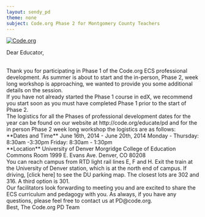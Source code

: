 ```yaml
---
layout: sendy_pd
theme: none
subject: Code.org Phase 2 for Montgomery County Teachers
---
```


[![Code.org](/images/fit-48/logo.png)](/)

Dear Educator,

<br/>
Thank you for participating in Phase 1 of the Code.org ECS professional development.  As summer is about to start and the in-person, Phase 2, week long workshop is approaching, we wanted to provide you some additional details on the session.

<br/>
If you have not already started the Phase 1 course in edX, we recommend you start soon as you must have completed Phase 1 prior to the start of Phase 2.

<br/>
The logistics for all the Phases of professional development dates for the year can be found on our website at http://code.org/educate/pd and for the in person Phase 2 week long workshop the logistics are as follows:

<br/>
**Dates and Time**
June 16th, 2014 - June 20th, 2014
Monday - Thursday: 8:30am -3:30pm
Friday: 8:30am - 1:30pm

<br/>
**Location**
University of Denver
Morgridge College of Education
Commons Room
1999 E. Evans Ave.
Denver, CO 80208

<br/>
You can reach campus from RTD light rail lines E, F and H. Exit the train at the University of Denver station, which is at the north end of campus.
If driving, [click here] to see the DU parking map. The closest lots are 302 and 316. A third option is 301.

<br/>
Our facilitators look forwarding to meeting you and are excited to share the ECS curriculum and pedagogy with you. As always, if you have any questions, please feel free to contact us at PD@code.org.

<br/>
Best,
The Code.org PD Team